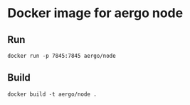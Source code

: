 # Docker image for aergo node

## Run

    docker run -p 7845:7845 aergo/node

## Build

    docker build -t aergo/node .
